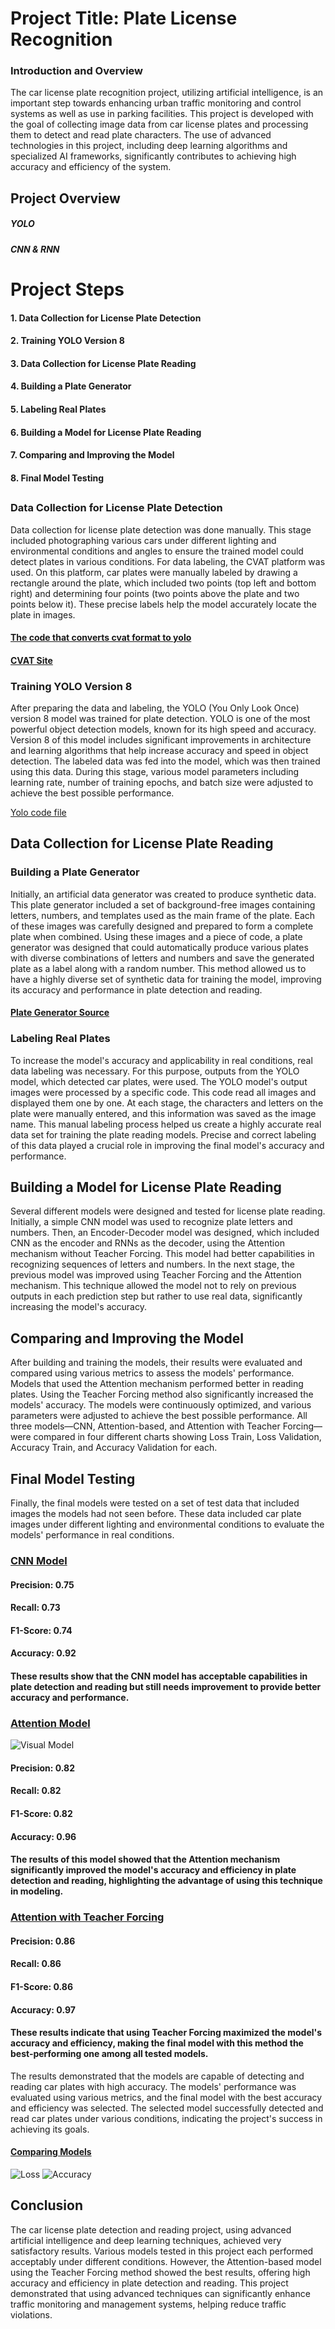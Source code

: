 # **Project Title: Plate License Recognition**
### Introduction and Overview
The car license plate recognition project, utilizing artificial intelligence, is an important step towards enhancing urban traffic monitoring and control systems as well as use in parking facilities. This project is developed with the goal of collecting image data from car license plates and processing them to detect and read plate characters. The use of advanced technologies in this project, including deep learning algorithms and specialized AI frameworks, significantly contributes to achieving high accuracy and efficiency of the system.

## Project Overview
##### YOLO
##### CNN & RNN

# Project Steps
#### 1. Data Collection for License Plate Detection
#### 2. Training YOLO Version 8
#### 3. Data Collection for License Plate Reading
#### 4. Building a Plate Generator
#### 5. Labeling Real Plates
#### 6. Building a Model for License Plate Reading
#### 7. Comparing and Improving the Model
#### 8. Final Model Testing
##
### Data Collection for License Plate Detection
Data collection for license plate detection was done manually. This stage included photographing various cars under different lighting and environmental conditions and angles to ensure the trained model could detect plates in various conditions. For data labeling, the CVAT platform was used. On this platform, car plates were manually labeled by drawing a rectangle around the plate, which included two points (top left and bottom right) and determining four points (two points above the plate and two points below it). These precise labels help the model accurately locate the plate in images.
#### [The code that converts cvat format to yolo](https://github.com/SyydMR/PlateLicense/blob/master/Preprocessing/CVAT2Yolo.ipynb)
#### [CVAT Site](https://www.cvat.ai/)

### Training YOLO Version 8
After preparing the data and labeling, the YOLO (You Only Look Once) version 8 model was trained for plate detection. YOLO is one of the most powerful object detection models, known for its high speed and accuracy. Version 8 of this model includes significant improvements in architecture and learning algorithms that help increase accuracy and speed in object detection. The labeled data was fed into the model, which was then trained using this data. During this stage, various model parameters including learning rate, number of training epochs, and batch size were adjusted to achieve the best possible performance.

[Yolo code file](https://github.com/SyydMR/PlateLicense/blob/master/Yolo/Yolo_PoseDetectionPrediction.ipynb)

## Data Collection for License Plate Reading
### Building a Plate Generator
Initially, an artificial data generator was created to produce synthetic data. This plate generator included a set of background-free images containing letters, numbers, and templates used as the main frame of the plate. Each of these images was carefully designed and prepared to form a complete plate when combined. Using these images and a piece of code, a plate generator was designed that could automatically produce various plates with diverse combinations of letters and numbers and save the generated plate as a label along with a random number. This method allowed us to have a highly diverse set of synthetic data for training the model, improving its accuracy and performance in plate detection and reading.
#### [Plate Generator Source](https://github.com/SyydMR/PlateLicense/blob/master/GenerateData/PlateLicenseGeneratorForTrain.ipynb)


### Labeling Real Plates
To increase the model's accuracy and applicability in real conditions, real data labeling was necessary. For this purpose, outputs from the YOLO model, which detected car plates, were used. The YOLO model's output images were processed by a specific code. This code read all images and displayed them one by one. At each stage, the characters and letters on the plate were manually entered, and this information was saved as the image name. This manual labeling process helped us create a highly accurate real data set for training the plate reading models. Precise and correct labeling of this data played a crucial role in improving the final model's accuracy and performance.

## Building a Model for License Plate Reading
Several different models were designed and tested for license plate reading. Initially, a simple CNN model was used to recognize plate letters and numbers. Then, an Encoder-Decoder model was designed, which included CNN as the encoder and RNNs as the decoder, using the Attention mechanism without Teacher Forcing. This model had better capabilities in recognizing sequences of letters and numbers. In the next stage, the previous model was improved using Teacher Forcing and the Attention mechanism. This technique allowed the model not to rely on previous outputs in each prediction step but rather to use real data, significantly increasing the model's accuracy.



## Comparing and Improving the Model
After building and training the models, their results were evaluated and compared using various metrics to assess the models' performance. Models that used the Attention mechanism performed better in reading plates. Using the Teacher Forcing method also significantly increased the models' accuracy. The models were continuously optimized, and various parameters were adjusted to achieve the best possible performance. All three models—CNN, Attention-based, and Attention with Teacher Forcing—were compared in four different charts showing Loss Train, Loss Validation, Accuracy Train, and Accuracy Validation for each.





## Final Model Testing
Finally, the final models were tested on a set of test data that included images the models had not seen before. These data included car plate images under different lighting and environmental conditions to evaluate the models' performance in real conditions.

### [CNN Model](https://github.com/SyydMR/PlateLicense/blob/master/Models/ModelCNN/CNNModel.ipynb)


#### Precision: 0.75
#### Recall: 0.73
#### F1-Score: 0.74
#### Accuracy: 0.92
#### These results show that the CNN model has acceptable capabilities in plate detection and reading but still needs improvement to provide better accuracy and performance.

### [Attention Model](https://github.com/SyydMR/PlateLicense/blob/master/Models/ModelAttention/ModelAttention.ipynb)
![Visual Model](AttentionModelVis.gif)

#### Precision: 0.82
#### Recall: 0.82
#### F1-Score: 0.82
#### Accuracy: 0.96
#### The results of this model showed that the Attention mechanism significantly improved the model's accuracy and efficiency in plate detection and reading, highlighting the advantage of using this technique in modeling.

### [Attention with Teacher Forcing](https://github.com/SyydMR/PlateLicense/blob/master/Models/ModelTForcingAttention/Model.ipynb)

#### Precision: 0.86
#### Recall: 0.86
#### F1-Score: 0.86
#### Accuracy: 0.97
#### These results indicate that using Teacher Forcing maximized the model's accuracy and efficiency, making the final model with this method the best-performing one among all tested models.

The results demonstrated that the models are capable of detecting and reading car plates with high accuracy. The models' performance was evaluated using various metrics, and the final model with the best accuracy and efficiency was selected. The selected model successfully detected and read car plates under various conditions, indicating the project's success in achieving its goals.

#### [Comparing Models](https://github.com/SyydMR/PlateLicense/blob/master/TestModels/%20ModelEvaluation.ipynb)
![Loss](Loss_Validation.jpg)
![Accuracy](Acc_Validation.jpg)

## Conclusion
The car license plate detection and reading project, using advanced artificial intelligence and deep learning techniques, achieved very satisfactory results. Various models tested in this project each performed acceptably under different conditions. However, the Attention-based model using the Teacher Forcing method showed the best results, offering high accuracy and efficiency in plate detection and reading. This project demonstrated that using advanced techniques can significantly enhance traffic monitoring and management systems, helping reduce traffic violations.




